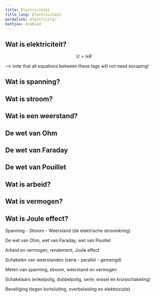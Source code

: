 ```yaml
---
title: Electriciteit
title_long: Electriciteit
permalink: electricity/
mathjax: enabled
---
```


Wat is elektriciteit? 
---------------------

$$U = IxR$$ 

--> note that all equations between these tags will not need escaping! 

Wat is spanning?
----------------

Wat is stroom?
--------------

Wat is een weerstand?
---------------------

De wet van Ohm
--------------


De wet van Faraday
------------------

De wet van Pouillet
-------------------

Wat is arbeid?
--------------

Wat is vermogen?
----------------

Wat is Joule effect?
--------------------



Spanning - Stroom - Weerstand (de elektrische stroomkring)

De wet van Ohm, wet van Faraday, wet van Pouillet

Arbeid en vermogen, rendement, Joule effect

Schakelen van weerstanden (serie - parallel - gemengd)

Meten van spanning, stroom, weerstand en vermogen

Schakelaars (enkelpolig, dubbelpolig, serie, wissel en kruisschakeling)

Beveiliging (tegen kortsluiting, overbelasting en elektrocutie)
